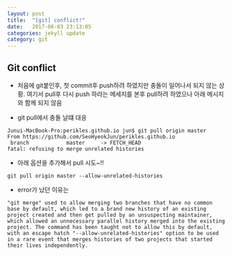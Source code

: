 ```yaml
---
layout: post
title:  "[git] conflict!"
date:   2017-06-03 23:13:05
categories: jekyll update
category: git
---
```

Git conflict
-------
- 처음에 git붙인후, 첫 commit후 push하려 하였지만 충돌이 일어나서 되지 않는 상황. 여기서 pull후 다시 push 하라는 메세지를 본후 pull하려 하였으나 아래 메시지와 함께 되지 않음


 * git pull에서 충돌 날떄 대응
~~~~~~
Junui-MacBook-Pro:perikles.github.io jun$ git pull origin master
From https://github.com/SeoHyeokJun/perikles.github.io
 branch            master     -> FETCH_HEAD
fatal: refusing to merge unrelated histories
~~~~~~

 * 아래 옵션을 추가해서 pull 시도~!!
~~~~~~
git pull origin master --allow-unrelated-histories
~~~~~~


 * error가 났던 이유는
~~~~~
"git merge" used to allow merging two branches that have no common base by default, which led to a brand new history of an existing project created and then get pulled by an unsuspecting maintainer, which allowed an unnecessary parallel history merged into the existing project. The command has been taught not to allow this by default, with an escape hatch "--allow-unrelated-histories" option to be used in a rare event that merges histories of two projects that started their lives independently.
~~~~~
